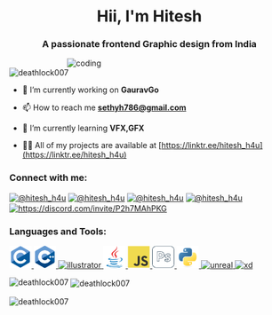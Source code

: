 <h1 align="center"> Hii, I'm Hitesh</h1>
<h3 align="center">A passionate frontend Graphic design from India</h3>

<img align="right" alt="coding" width="400" src="https://user-images.githubusercontent.com/74038190/212749447-bfb7e725-6987-49d9-ae85-2015e3e7cc41.gif">

<p align="left"> <img src="https://komarev.com/ghpvc/?username=deathlock007&label=Profile%20views&color=0e75b6&style=flat" alt="deathlock007" /> </p>

- 🔭 I’m currently working on **GauravGo**

- 📫 How to reach me **sethyh786@gmail.com**

- 🌱 I’m currently learning **VFX,GFX**

- 👨‍💻 All of my projects are available at [https://linktr.ee/hitesh_h4u](https://linktr.ee/hitesh_h4u)

<h3 align="left">Connect with me:</h3>
<p align="left">
<a href="https://twitter.com/@hitesh_h4u" target="blank"><img align="center" src="https://raw.githubusercontent.com/rahuldkjain/github-profile-readme-generator/master/src/images/icons/Social/twitter.svg" alt="@hitesh_h4u" height="30" width="40" /></a>
<a href="https://linkedin.com/in/@hitesh_h4u" target="blank"><img align="center" src="https://raw.githubusercontent.com/rahuldkjain/github-profile-readme-generator/master/src/images/icons/Social/linked-in-alt.svg" alt="@hitesh_h4u" height="30" width="40" /></a>
<a href="https://fb.com/@hitesh_h4u" target="blank"><img align="center" src="https://raw.githubusercontent.com/rahuldkjain/github-profile-readme-generator/master/src/images/icons/Social/facebook.svg" alt="@hitesh_h4u" height="30" width="40" /></a>
<a href="https://instagram.com/@hitesh_h4u" target="blank"><img align="center" src="https://raw.githubusercontent.com/rahuldkjain/github-profile-readme-generator/master/src/images/icons/Social/instagram.svg" alt="@hitesh_h4u" height="30" width="40" /></a>
<a href="https://discord.gg/https://discord.com/invite/P2h7MAhPKG" target="blank"><img align="center" src="https://raw.githubusercontent.com/rahuldkjain/github-profile-readme-generator/master/src/images/icons/Social/discord.svg" alt="https://discord.com/invite/P2h7MAhPKG" height="30" width="40" /></a>
</p>

<h3 align="left">Languages and Tools:</h3>
<p align="left"> <a href="https://www.cprogramming.com/" target="_blank" rel="noreferrer"> <img src="https://raw.githubusercontent.com/devicons/devicon/master/icons/c/c-original.svg" alt="c" width="40" height="40"/> </a> <a href="https://www.w3schools.com/cpp/" target="_blank" rel="noreferrer"> <img src="https://raw.githubusercontent.com/devicons/devicon/master/icons/cplusplus/cplusplus-original.svg" alt="cplusplus" width="40" height="40"/> </a> <a href="https://www.adobe.com/in/products/illustrator.html" target="_blank" rel="noreferrer"> <img src="https://www.vectorlogo.zone/logos/adobe_illustrator/adobe_illustrator-icon.svg" alt="illustrator" width="40" height="40"/> </a> <a href="https://www.java.com" target="_blank" rel="noreferrer"> <img src="https://raw.githubusercontent.com/devicons/devicon/master/icons/java/java-original.svg" alt="java" width="40" height="40"/> </a> <a href="https://developer.mozilla.org/en-US/docs/Web/JavaScript" target="_blank" rel="noreferrer"> <img src="https://raw.githubusercontent.com/devicons/devicon/master/icons/javascript/javascript-original.svg" alt="javascript" width="40" height="40"/> </a> <a href="https://www.photoshop.com/en" target="_blank" rel="noreferrer"> <img src="https://raw.githubusercontent.com/devicons/devicon/master/icons/photoshop/photoshop-line.svg" alt="photoshop" width="40" height="40"/> </a> <a href="https://www.python.org" target="_blank" rel="noreferrer"> <img src="https://raw.githubusercontent.com/devicons/devicon/master/icons/python/python-original.svg" alt="python" width="40" height="40"/> </a> <a href="https://unrealengine.com/" target="_blank" rel="noreferrer"> <img src="https://raw.githubusercontent.com/kenangundogan/fontisto/036b7eca71aab1bef8e6a0518f7329f13ed62f6b/icons/svg/brand/unreal-engine.svg" alt="unreal" width="40" height="40"/> </a> <a href="https://www.adobe.com/products/xd.html" target="_blank" rel="noreferrer"> <img src="https://cdn.worldvectorlogo.com/logos/adobe-xd.svg" alt="xd" width="40" height="40"/> </a> </p>

<p><img align="left" src="https://github-readme-stats.vercel.app/api/top-langs?username=deathlock007&show_icons=true&locale=en&layout=compact" alt="deathlock007" /></p>

<p>&nbsp;<img align="center" src="https://github-readme-stats.vercel.app/api?username=deathlock007&show_icons=true&locale=en" alt="deathlock007" /></p>

<p><img align="center" src="https://github-readme-streak-stats.herokuapp.com/?user=deathlock007&" alt="deathlock007" /></p>
